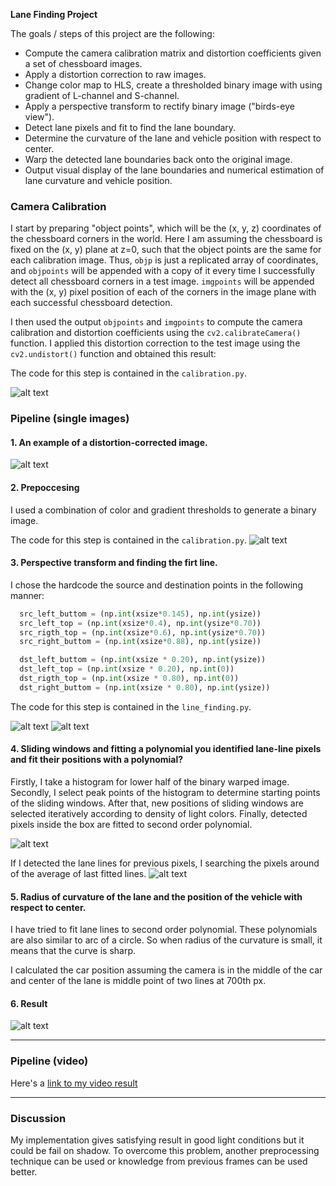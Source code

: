 **Lane Finding Project**

The goals / steps of this project are the following:

* Compute the camera calibration matrix and distortion coefficients given a set of chessboard images.
* Apply a distortion correction to raw images.
* Change color map to HLS, create a thresholded binary image with using gradient of L-channel and S-channel.
* Apply a perspective transform to rectify binary image ("birds-eye view").
* Detect lane pixels and fit to find the lane boundary.
* Determine the curvature of the lane and vehicle position with respect to center.
* Warp the detected lane boundaries back onto the original image.
* Output visual display of the lane boundaries and numerical estimation of lane curvature and vehicle position.

[//]: # (Image References)

[image1]: ./report/calibration.jpg "Undistortion"
[image2]: ./report/undistort.jpg "Road Transformed"
[image3]: ./report/preprocessing.jpg "Binary Example"
[image4]: ./report/steps.jpg "Warp Example"
[image5]: ./report/result.jpg "Output"
[image6]: ./report/sliding_window.jpg "Fit Visual"
[image7]: ./report/after_sliding.jpg "Recent Fitted"
[image8]: ./report/debug.jpg "Output"

[video1]: ./report/project_video_output.mp4 "Video"

### Camera Calibration

I start by preparing "object points", which will be the (x, y, z) coordinates of the chessboard corners in the world. Here I am assuming the chessboard is fixed on the (x, y) plane at z=0, such that the object points are the same for each calibration image.  Thus, `objp` is just a replicated array of coordinates, and `objpoints` will be appended with a copy of it every time I successfully detect all chessboard corners in a test image.  `imgpoints` will be appended with the (x, y) pixel position of each of the corners in the image plane with each successful chessboard detection.  

I then used the output `objpoints` and `imgpoints` to compute the camera calibration and distortion coefficients using the `cv2.calibrateCamera()` function.  I applied this distortion correction to the test image using the `cv2.undistort()` function and obtained this result:

The code for this step is contained in the `calibration.py`.  

![alt text][image1]

### Pipeline (single images)

#### 1. An example of a distortion-corrected image.

![alt text][image2]

#### 2. Prepoccesing

I used a combination of color and gradient thresholds to generate a binary image.

The code for this step is contained in the `calibration.py`.
![alt text][image3]

#### 3. Perspective transform and finding the firt line.

I chose the hardcode the source and destination points in the following manner:

```python
  src_left_buttom = (np.int(xsize*0.145), np.int(ysize))
  src_left_top = (np.int(xsize*0.4), np.int(ysize*0.70))
  src_rigth_top = (np.int(xsize*0.6), np.int(ysize*0.70))
  src_right_buttom = (np.int(xsize*0.88), np.int(ysize))

  dst_left_buttom = (np.int(xsize * 0.20), np.int(ysize))
  dst_left_top = (np.int(xsize * 0.20), np.int(0))
  dst_rigth_top = (np.int(xsize * 0.80), np.int(0))
  dst_right_buttom = (np.int(xsize * 0.80), np.int(ysize))
```

The code for this step is contained in the `line_finding.py`.


![alt text][image4]
![alt text][image5]

#### 4. Sliding windows and fitting a polynomial you identified lane-line pixels and fit their positions with a polynomial?

Firstly, I take a histogram for lower half of the binary warped image. Secondly, I select peak points of the histogram to determine starting points of the sliding windows. After that, new positions of sliding windows are selected iteratively according to density of light colors. Finally, detected pixels inside the box are fitted to second order polynomial.

![alt text][image6]

If I detected the lane lines for previous pixels, I searching the pixels around of the average of last fitted lines.
![alt text][image7]

#### 5. Radius of curvature of the lane and the position of the vehicle with respect to center.

I have tried to fit lane lines to second order polynomial. These polynomials are also similar to arc of a circle. So when radius of the curvature is small, it means that the curve is sharp.

I calculated the car position assuming the camera is in the middle of the car and center of the lane is middle point of two lines at 700th px.

#### 6. Result

![alt text][image8]

---

### Pipeline (video)

Here's a [link to my video result](./report/project_video_output.mp4)

---

### Discussion

My implementation gives satisfying result in good light conditions but it could be fail on shadow. To overcome this problem, another preprocessing technique  can be used or knowledge from previous frames can be used better.
